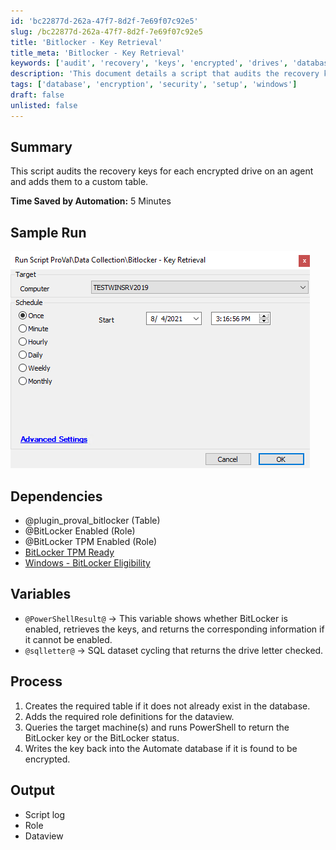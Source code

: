 ```yaml
---
id: 'bc22877d-262a-47f7-8d2f-7e69f07c92e5'
slug: /bc22877d-262a-47f7-8d2f-7e69f07c92e5
title: 'Bitlocker - Key Retrieval'
title_meta: 'Bitlocker - Key Retrieval'
keywords: ['audit', 'recovery', 'keys', 'encrypted', 'drives', 'database']
description: 'This document details a script that audits the recovery keys for each encrypted drive on an agent and adds the information to a custom table, saving time and improving efficiency in managing BitLocker encryption.'
tags: ['database', 'encryption', 'security', 'setup', 'windows']
draft: false
unlisted: false
---
```


## Summary

This script audits the recovery keys for each encrypted drive on an agent and adds them to a custom table.

**Time Saved by Automation:** 5 Minutes

## Sample Run

![Sample Run](../../../static/img/docs/bc22877d-262a-47f7-8d2f-7e69f07c92e5/image_1.png)

## Dependencies

- @plugin_proval_bitlocker (Table)
- @BitLocker Enabled (Role)
- @BitLocker TPM Enabled (Role)
- [BitLocker TPM Ready](/docs/e5234598-aaa5-412c-8425-f9d1c95c00b5)
- [Windows - BitLocker Eligibility](/docs/adcd54bb-9909-42c5-8da9-913718f2650f)

## Variables

- `@PowerShellResult@` -> This variable shows whether BitLocker is enabled, retrieves the keys, and returns the corresponding information if it cannot be enabled.
- `@sqlletter@` -> SQL dataset cycling that returns the drive letter checked.

## Process

1. Creates the required table if it does not already exist in the database.
2. Adds the required role definitions for the dataview.
3. Queries the target machine(s) and runs PowerShell to return the BitLocker key or the BitLocker status.
4. Writes the key back into the Automate database if it is found to be encrypted.

## Output

- Script log
- Role
- Dataview

